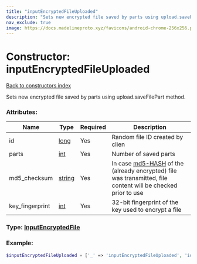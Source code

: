 ```yaml
---
title: "inputEncryptedFileUploaded"
description: "Sets new encrypted file saved by parts using upload.saveFilePart method."
nav_exclude: true
image: https://docs.madelineproto.xyz/favicons/android-chrome-256x256.png
---
```

# Constructor: inputEncryptedFileUploaded  
[Back to constructors index](index.md)



Sets new encrypted file saved by parts using upload.saveFilePart method.

### Attributes:

| Name     |    Type       | Required | Description |
|----------|---------------|----------|-------------|
|id|[long](../types/long.md) | Yes|Random file ID created by clien|
|parts|[int](../types/int.md) | Yes|Number of saved parts|
|md5\_checksum|[string](../types/string.md) | Yes|In case [md5-HASH](https://en.wikipedia.org/wiki/MD5) of the (already encrypted) file was transmitted, file content will be checked prior to use|
|key\_fingerprint|[int](../types/int.md) | Yes|32-bit fingerprint of the key used to encrypt a file|



### Type: [InputEncryptedFile](../types/InputEncryptedFile.md)


### Example:

```php
$inputEncryptedFileUploaded = ['_' => 'inputEncryptedFileUploaded', 'id' => long, 'parts' => int, 'md5_checksum' => 'string', 'key_fingerprint' => int];
```  
